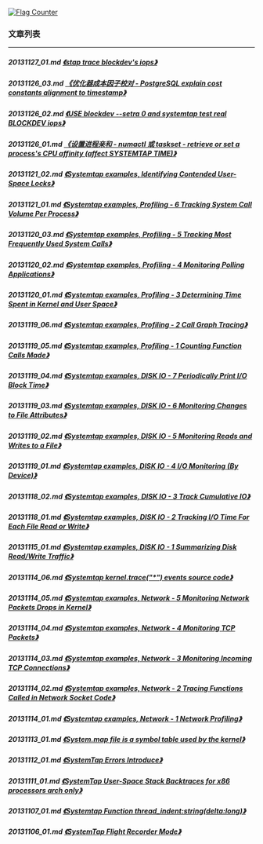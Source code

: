 <a rel="nofollow" href="http://info.flagcounter.com/h9V1"  ><img src="http://s03.flagcounter.com/count/h9V1/bg_FFFFFF/txt_000000/border_CCCCCC/columns_2/maxflags_12/viewers_0/labels_0/pageviews_0/flags_0/"  alt="Flag Counter"  border="0"  ></a>  
  
### 文章列表  
----  
##### 20131127_01.md   [《stap trace blockdev's iops》](20131127_01.md)  
##### 20131126_03.md   [《优化器成本因子校对 - PostgreSQL explain cost constants alignment to timestamp》](20131126_03.md)  
##### 20131126_02.md   [《USE blockdev --setra 0 and systemtap test real BLOCKDEV iops》](20131126_02.md)  
##### 20131126_01.md   [《设置进程亲和 - numactl 或 taskset - retrieve or set a process's CPU affinity (affect SYSTEMTAP TIME)》](20131126_01.md)  
##### 20131121_02.md   [《Systemtap examples, Identifying Contended User-Space Locks》](20131121_02.md)  
##### 20131121_01.md   [《Systemtap examples, Profiling - 6 Tracking System Call Volume Per Process》](20131121_01.md)  
##### 20131120_03.md   [《Systemtap examples, Profiling - 5 Tracking Most Frequently Used System Calls》](20131120_03.md)  
##### 20131120_02.md   [《Systemtap examples, Profiling - 4 Monitoring Polling Applications》](20131120_02.md)  
##### 20131120_01.md   [《Systemtap examples, Profiling - 3 Determining Time Spent in Kernel and User Space》](20131120_01.md)  
##### 20131119_06.md   [《Systemtap examples, Profiling - 2 Call Graph Tracing》](20131119_06.md)  
##### 20131119_05.md   [《Systemtap examples, Profiling - 1 Counting Function Calls Made》](20131119_05.md)  
##### 20131119_04.md   [《Systemtap examples, DISK IO - 7 Periodically Print I/O Block Time》](20131119_04.md)  
##### 20131119_03.md   [《Systemtap examples, DISK IO - 6 Monitoring Changes to File Attributes》](20131119_03.md)  
##### 20131119_02.md   [《Systemtap examples, DISK IO - 5 Monitoring Reads and Writes to a File》](20131119_02.md)  
##### 20131119_01.md   [《Systemtap examples, DISK IO - 4 I/O Monitoring (By Device)》](20131119_01.md)  
##### 20131118_02.md   [《Systemtap examples, DISK IO - 3 Track Cumulative IO》](20131118_02.md)  
##### 20131118_01.md   [《Systemtap examples, DISK IO - 2 Tracking I/O Time For Each File Read or Write》](20131118_01.md)  
##### 20131115_01.md   [《Systemtap examples, DISK IO - 1 Summarizing Disk Read/Write Traffic》](20131115_01.md)  
##### 20131114_06.md   [《Systemtap kernel.trace("*") events source code》](20131114_06.md)  
##### 20131114_05.md   [《Systemtap examples, Network - 5 Monitoring Network Packets Drops in Kernel》](20131114_05.md)  
##### 20131114_04.md   [《Systemtap examples, Network - 4 Monitoring TCP Packets》](20131114_04.md)  
##### 20131114_03.md   [《Systemtap examples, Network - 3 Monitoring Incoming TCP Connections》](20131114_03.md)  
##### 20131114_02.md   [《Systemtap examples, Network - 2 Tracing Functions Called in Network Socket Code》](20131114_02.md)  
##### 20131114_01.md   [《Systemtap examples, Network - 1 Network Profiling》](20131114_01.md)  
##### 20131113_01.md   [《System.map file is a symbol table used by the kernel》](20131113_01.md)  
##### 20131112_01.md   [《SystemTap Errors Introduce》](20131112_01.md)  
##### 20131111_01.md   [《SystemTap User-Space Stack Backtraces for x86 processors arch only》](20131111_01.md)  
##### 20131107_01.md   [《Systemtap Function thread_indent:string(delta:long)》](20131107_01.md)  
##### 20131106_01.md   [《SystemTap Flight Recorder Mode》](20131106_01.md)  
